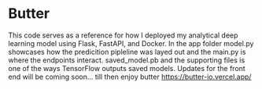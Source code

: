 # Butter
This code serves as a reference for how I deployed my analytical deep learning model using Flask, FastAPI, and Docker.
In the app folder model.py showcases how the predicition pipleline was layed out and the main.py is where the endpoints interact.
saved_model.pb and the supporting files is one of the ways TensorFlow outputs saved models.
Updates for the front end will be coming soon... till then enjoy butter
https://butter-io.vercel.app/
